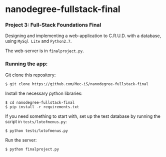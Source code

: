 # nanodegree-fullstack-final
### Project 3: Full-Stack Foundations Final
Designing and implementing a web-application to C.R.U.D. with a database, using `MySql Lite` and `Python2.7`. 

The web-server is in `finalproject.py`.


### Running the app:

Git clone this repository:
```
$ git clone https://github.com/Mec-iS/nanodegree-fullstack-final
```

Install the necessary python libraries:
```
$ cd nanodegree-fullstack-final
$ pip install -r requirements.txt
```

If you need something to start with, set up the test database by running the script in `tests/lotofmenus.py`:
```
$ python tests/lotofmenus.py
```

Run the server:
```
$ python finalproject.py
```

